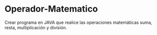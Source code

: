 # Operador-Matematico
Crear programa en JAVA que realice las operaciones matemáticas suma, resta, multiplicación y división.   
